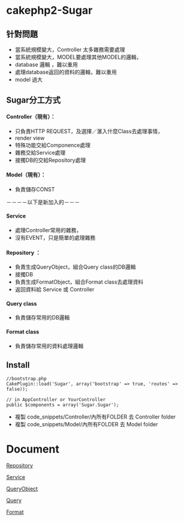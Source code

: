 # cakephp2-Sugar
## 针對問題

 * 當系統規模變大，Controller 太多雜務需要處理
 * 當系統規模變大，MODEL要處理其他MODEL的邏輯，
 * database 邏輯 ，難以重用
 * 處理database返回的資料的邏輯，難以重用
 * model 過大

## Sugar分工方式

#### Controller（現有）： 
* 只負責HTTP REQUEST，及選擇／滙入什麼Class去處理事情，
* render view
* 特殊功能交給Componence處理 
* 雜務交給Service處理
* 接擉DB的交給Repository處理

#### Model（現有）： 
* 負責儲存CONST

 －－－－以下是新加入的－－－
  
#### Service
* 處理Controller常用的雜務，
* 沒有EVENT，只是簡單的處理雜務

#### Repository	： 
* 負責生成QueryObject，組合Query class的DB邏輯
* 接擉DB
* 負責生成FormatObject，組合Format class去處理資料
* 返回資料給 Service 或 Controller
		    
#### Query class
* 負責儲存常用的DB邏輯

#### Format class
* 負責儲存常用的資料處理邏輯





## Install
```
//bootstrap.php
CakePlugin::load('Sugar', array('bootstrap' => true, 'routes' => false));

// in AppController or YourController
public $components = array('Sugar.Sugar');
```

* 複製 code_snippets/Controller/內所有FOLDER 去 Controller folder
* 複製 code_snippets/Model/內所有FOLDER 去 Model folder


# Document
[Repository](https://github.com/alert2joe/cakephp2-Sugar/blob/master/Repository.md)

[Service](https://github.com/alert2joe/cakephp2-Sugar/blob/master/Service.md)

[QueryObject](https://github.com/alert2joe/cakephp2-Sugar/blob/master/QueryObject.md)

[Query](https://github.com/alert2joe/cakephp2-Sugar/blob/master/Query.md)

[Format](https://github.com/alert2joe/cakephp2-Sugar/blob/master/Format.md)



